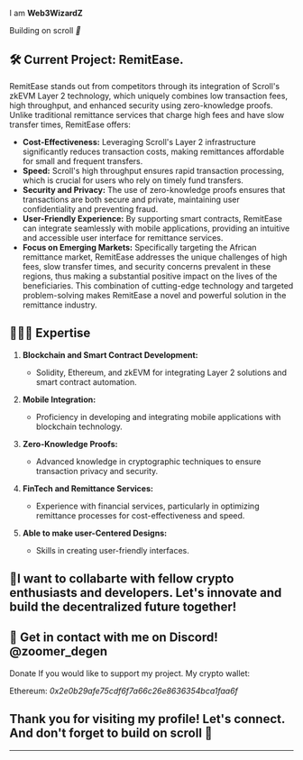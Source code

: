I am **Web3WizardZ**

Building on scroll *📜*

## 🛠️ Current Project: RemitEase.

RemitEase stands out from competitors through its integration of Scroll's zkEVM Layer 2 technology, which uniquely combines low transaction fees, high throughput, and enhanced security using zero-knowledge proofs. Unlike traditional remittance services that charge high fees and have slow transfer times, RemitEase offers:

- **Cost-Effectiveness:** Leveraging Scroll's Layer 2 infrastructure significantly reduces transaction costs, making remittances affordable for small and frequent transfers.
- **Speed:** Scroll's high throughput ensures rapid transaction processing, which is crucial for users who rely on timely fund transfers.
- **Security and Privacy:** The use of zero-knowledge proofs ensures that transactions are both secure and private, maintaining user confidentiality and preventing fraud.
- **User-Friendly Experience:** By supporting smart contracts, RemitEase can integrate seamlessly with mobile applications, providing an intuitive and accessible user interface for remittance services.
- **Focus on Emerging Markets:** Specifically targeting the African remittance market, RemitEase addresses the unique challenges of high fees, slow transfer times, and security concerns prevalent in these regions, thus making a substantial positive impact on the lives of the beneficiaries.
This combination of cutting-edge technology and targeted problem-solving makes RemitEase a novel and powerful solution in the remittance industry.

## 🧑🏻‍💻 Expertise

1. **Blockchain and Smart Contract Development:**

   - Solidity, Ethereum, and zkEVM for integrating Layer 2 solutions and smart contract automation.

2. **Mobile Integration:**
   - Proficiency in developing and integrating mobile applications with blockchain technology.

3. **Zero-Knowledge Proofs:**
   - Advanced knowledge in cryptographic techniques to ensure transaction privacy and security.

4. **FinTech and Remittance Services:**
   - Experience with financial services, particularly in optimizing remittance processes for cost-effectiveness and speed.

5. **Able to make user-Centered Designs:**
   - Skills in creating user-friendly interfaces.


## 🤝I want to collabarte with fellow crypto enthusiasts and developers. Let's innovate and build the decentralized future together!

## 💬 Get in contact with me on Discord! @zoomer_degen


Donate
If you would like to support my project. My crypto wallet:

Ethereum: *0x2e0b29afe75cdf6f7a66c26e8636354bca1faa6f*

## Thank you for visiting my profile! Let's connect. And don't forget to build on scroll 📜

---


<!---
Web3WizardZ/Web3WizardZ is a ✨ special ✨ repository because its `README.md` (this file) appears on your GitHub profile.
You can click the Preview link to take a look at your changes.
--->
